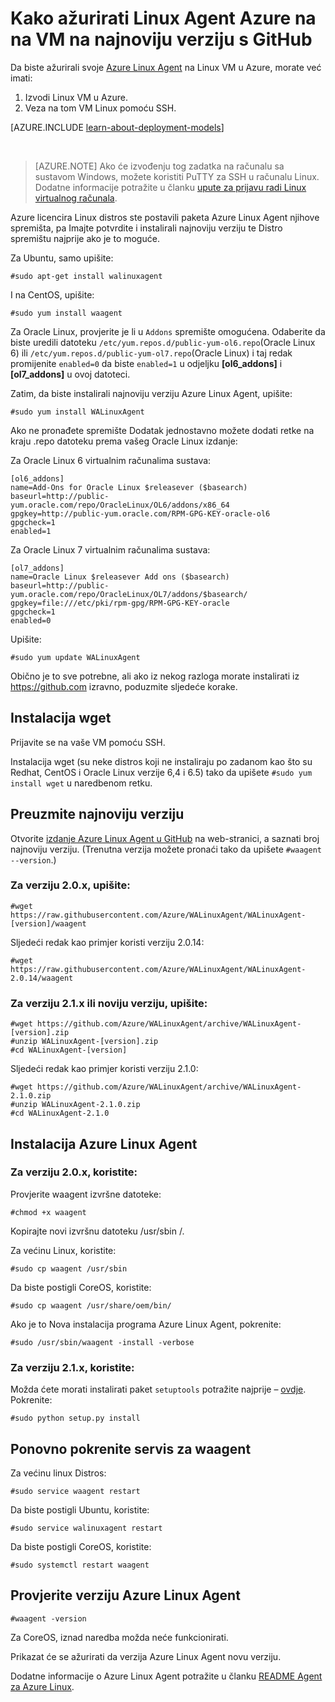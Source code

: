 <properties
    pageTitle="Ažuriranje Azure Agent Linux iz GitHub | Microsoft Azure"
    description="Saznajte kako ažuriranje Azure Linux Agent za vaše VM Linux u Azure verziju lateset iz Github"
    services="virtual-machines-linux"
    documentationCenter=""
    authors="SuperScottz"
    manager="timlt"
    editor=""
    tags="azure-resource-manager,azure-service-management"/>

<tags
    ms.service="virtual-machines-linux"
    ms.workload="infrastructure-services"
    ms.tgt_pltfrm="vm-linux"
    ms.devlang="na"
    ms.topic="article"
    ms.date="12/14/2015"
    ms.author="mingzhan"/>


# <a name="how-to-update-the-azure-linux-agent-on-a-vm-to-the-latest-version-from-github"></a>Kako ažurirati Linux Agent Azure na na VM na najnoviju verziju s GitHub

Da biste ažurirali svoje [Azure Linux Agent](https://github.com/Azure/WALinuxAgent) na Linux VM u Azure, morate već imati:

1. Izvodi Linux VM u Azure.
2. Veza na tom VM Linux pomoću SSH.

[AZURE.INCLUDE [learn-about-deployment-models](../../includes/learn-about-deployment-models-both-include.md)]

<br>

> [AZURE.NOTE] Ako će izvođenju tog zadatka na računalu sa sustavom Windows, možete koristiti PuTTY za SSH u računalu Linux. Dodatne informacije potražite u članku [upute za prijavu radi Linux virtualnog računala](virtual-machines-linux-mac-create-ssh-keys.md).

Azure licencira Linux distros ste postavili paketa Azure Linux Agent njihove spremišta, pa Imajte potvrdite i instalirali najnoviju verziju te Distro spremištu najprije ako je to moguće.  

Za Ubuntu, samo upišite:

    #sudo apt-get install walinuxagent

I na CentOS, upišite:

    #sudo yum install waagent


Za Oracle Linux, provjerite je li u `Addons` spremište omogućena. Odaberite da biste uredili datoteku `/etc/yum.repos.d/public-yum-ol6.repo`(Oracle Linux 6) ili `/etc/yum.repos.d/public-yum-ol7.repo`(Oracle Linux) i taj redak promijenite `enabled=0` da biste `enabled=1` u odjeljku **[ol6_addons]** i **[ol7_addons]** u ovoj datoteci.

Zatim, da biste instalirali najnoviju verziju Azure Linux Agent, upišite:


    #sudo yum install WALinuxAgent

Ako ne pronađete spremište Dodatak jednostavno možete dodati retke na kraju .repo datoteku prema vašeg Oracle Linux izdanje:

Za Oracle Linux 6 virtualnim računalima sustava:

    [ol6_addons]
    name=Add-Ons for Oracle Linux $releasever ($basearch)
    baseurl=http://public-yum.oracle.com/repo/OracleLinux/OL6/addons/x86_64
    gpgkey=http://public-yum.oracle.com/RPM-GPG-KEY-oracle-ol6
    gpgcheck=1
    enabled=1

Za Oracle Linux 7 virtualnim računalima sustava:

    [ol7_addons]
    name=Oracle Linux $releasever Add ons ($basearch)
    baseurl=http://public-yum.oracle.com/repo/OracleLinux/OL7/addons/$basearch/
    gpgkey=file:///etc/pki/rpm-gpg/RPM-GPG-KEY-oracle
    gpgcheck=1
    enabled=0

Upišite:

    #sudo yum update WALinuxAgent

Obično je to sve potrebne, ali ako iz nekog razloga morate instalirati iz https://github.com izravno, poduzmite sljedeće korake.


## <a name="install-wget"></a>Instalacija wget

Prijavite se na vaše VM pomoću SSH.

Instalacija wget (su neke distros koji ne instaliraju po zadanom kao što su Redhat, CentOS i Oracle Linux verzije 6,4 i 6.5) tako da upišete `#sudo yum install wget` u naredbenom retku.


## <a name="download-the-latest-version"></a>Preuzmite najnoviju verziju

Otvorite [izdanje Azure Linux Agent u GitHub](https://github.com/Azure/WALinuxAgent/releases) na web-stranici, a saznati broj najnoviju verziju. (Trenutna verzija možete pronaći tako da upišete `#waagent --version`.)

### <a name="for-version-20x-type"></a>Za verziju 2.0.x, upišite:

    #wget https://raw.githubusercontent.com/Azure/WALinuxAgent/WALinuxAgent-[version]/waagent  

   Sljedeći redak kao primjer koristi verziju 2.0.14:

    #wget https://raw.githubusercontent.com/Azure/WALinuxAgent/WALinuxAgent-2.0.14/waagent  

### <a name="for-version-21x-or-later-type"></a>Za verziju 2.1.x ili noviju verziju, upišite:

    #wget https://github.com/Azure/WALinuxAgent/archive/WALinuxAgent-[version].zip
    #unzip WALinuxAgent-[version].zip
    #cd WALinuxAgent-[version]

   Sljedeći redak kao primjer koristi verziju 2.1.0:

    #wget https://github.com/Azure/WALinuxAgent/archive/WALinuxAgent-2.1.0.zip
    #unzip WALinuxAgent-2.1.0.zip  
    #cd WALinuxAgent-2.1.0

## <a name="install-the-azure-linux-agent"></a>Instalacija Azure Linux Agent

### <a name="for-version-20x-use"></a>Za verziju 2.0.x, koristite:

 Provjerite waagent izvršne datoteke:

    #chmod +x waagent

 Kopirajte novi izvršnu datoteku /usr/sbin /.

  Za većinu Linux, koristite:

    #sudo cp waagent /usr/sbin

  Da biste postigli CoreOS, koristite:

    #sudo cp waagent /usr/share/oem/bin/

  Ako je to Nova instalacija programa Azure Linux Agent, pokrenite:
 
    #sudo /usr/sbin/waagent -install -verbose

### <a name="for-version-21x-use"></a>Za verziju 2.1.x, koristite:

Možda ćete morati instalirati paket `setuptools` potražite najprije – [ovdje](https://pypi.python.org/pypi/setuptools). Pokrenite:

    #sudo python setup.py install

## <a name="restart-the-waagent-service"></a>Ponovno pokrenite servis za waagent

Za većinu linux Distros:

    #sudo service waagent restart

Da biste postigli Ubuntu, koristite:

    #sudo service walinuxagent restart

Da biste postigli CoreOS, koristite:

    #sudo systemctl restart waagent

## <a name="confirm-the-azure-linux-agent-version"></a>Provjerite verziju Azure Linux Agent

    #waagent -version

Za CoreOS, iznad naredba možda neće funkcionirati.

Prikazat će se ažurirati da verzija Azure Linux Agent novu verziju.

Dodatne informacije o Azure Linux Agent potražite u članku [README Agent za Azure Linux](https://github.com/Azure/WALinuxAgent).
